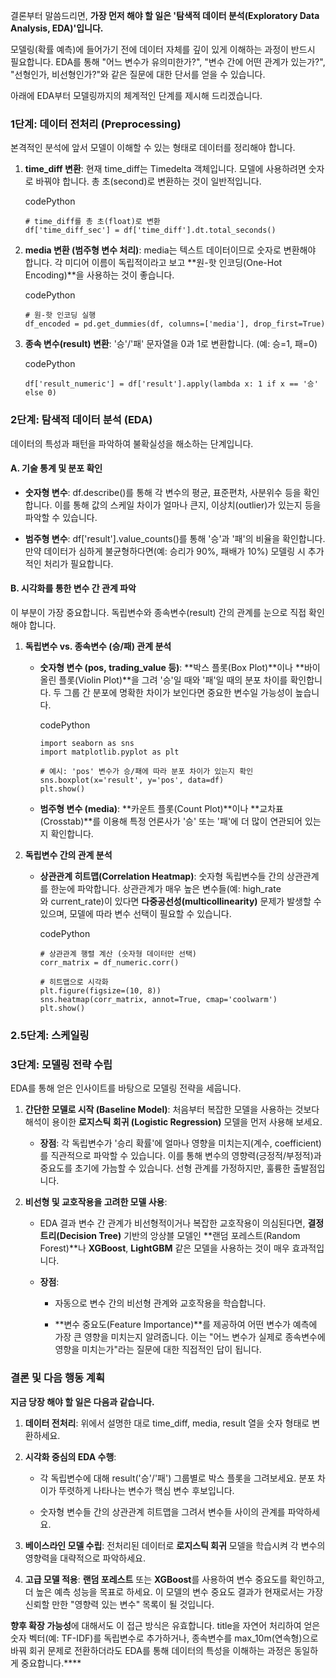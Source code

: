 결론부터 말씀드리면, **가장 먼저 해야 할 일은 '탐색적 데이터 분석(Exploratory Data Analysis, EDA)'입니다.**

모델링(확률 예측)에 들어가기 전에 데이터 자체를 깊이 있게 이해하는 과정이 반드시 필요합니다. EDA를 통해 "어느 변수가 유의미한가?", "변수 간에 어떤 관계가 있는가?", "선형인가, 비선형인가?"와 같은 질문에 대한 단서를 얻을 수 있습니다.

아래에 EDA부터 모델링까지의 체계적인 단계를 제시해 드리겠습니다.

### **1단계: 데이터 전처리 (Preprocessing)**

본격적인 분석에 앞서 모델이 이해할 수 있는 형태로 데이터를 정리해야 합니다.

1. **time_diff 변환**: 현재 time_diff는 Timedelta 객체입니다. 모델에 사용하려면 숫자로 바꿔야 합니다. 총 초(second)로 변환하는 것이 일반적입니다.
    
    codePython
    
    ```
    # time_diff를 총 초(float)로 변환
    df['time_diff_sec'] = df['time_diff'].dt.total_seconds()
    ```
    
2. **media 변환 (범주형 변수 처리)**: media는 텍스트 데이터이므로 숫자로 변환해야 합니다. 각 미디어 이름이 독립적이라고 보고 **원-핫 인코딩(One-Hot Encoding)**을 사용하는 것이 좋습니다.
    
    codePython
    
    ```
    # 원-핫 인코딩 실행
    df_encoded = pd.get_dummies(df, columns=['media'], drop_first=True)
    ```
    
3. **종속 변수(result) 변환**: '승'/'패' 문자열을 0과 1로 변환합니다. (예: 승=1, 패=0)
    
    codePython
    
    ```
    df['result_numeric'] = df['result'].apply(lambda x: 1 if x == '승' else 0)
    ```
    

### **2단계: 탐색적 데이터 분석 (EDA)**

데이터의 특성과 패턴을 파악하여 불확실성을 해소하는 단계입니다.

#### **A. 기술 통계 및 분포 확인**

- **숫자형 변수**: df.describe()를 통해 각 변수의 평균, 표준편차, 사분위수 등을 확인합니다. 이를 통해 값의 스케일 차이가 얼마나 큰지, 이상치(outlier)가 있는지 등을 파악할 수 있습니다.
    
- **범주형 변수**: df['result'].value_counts()를 통해 '승'과 '패'의 비율을 확인합니다. 만약 데이터가 심하게 불균형하다면(예: 승리가 90%, 패배가 10%) 모델링 시 추가적인 처리가 필요합니다.
    

#### **B. 시각화를 통한 변수 간 관계 파악**

이 부분이 가장 중요합니다. 독립변수와 종속변수(result) 간의 관계를 눈으로 직접 확인해야 합니다.

1. **독립변수 vs. 종속변수 (승/패) 관계 분석**
    
    - **숫자형 변수 (pos, trading_value 등)**: **박스 플롯(Box Plot)**이나 **바이올린 플롯(Violin Plot)**을 그려 '승'일 때와 '패'일 때의 분포 차이를 확인합니다. 두 그룹 간 분포에 명확한 차이가 보인다면 중요한 변수일 가능성이 높습니다.
        
        codePython
        
        ```
        import seaborn as sns
        import matplotlib.pyplot as plt
        
        # 예시: 'pos' 변수가 승/패에 따라 분포 차이가 있는지 확인
        sns.boxplot(x='result', y='pos', data=df)
        plt.show()
        ```
        
    - **범주형 변수 (media)**: **카운트 플롯(Count Plot)**이나 **교차표(Crosstab)**를 이용해 특정 언론사가 '승' 또는 '패'에 더 많이 연관되어 있는지 확인합니다.
        
2. **독립변수 간의 관계 분석**
    
    - **상관관계 히트맵(Correlation Heatmap)**: 숫자형 독립변수들 간의 상관관계를 한눈에 파악합니다. 상관관계가 매우 높은 변수들(예: high_rate와 current_rate)이 있다면 **다중공선성(multicollinearity)** 문제가 발생할 수 있으며, 모델에 따라 변수 선택이 필요할 수 있습니다.
        
        codePython
        
        ```
        # 상관관계 행렬 계산 (숫자형 데이터만 선택)
        corr_matrix = df_numeric.corr()
        
        # 히트맵으로 시각화
        plt.figure(figsize=(10, 8))
        sns.heatmap(corr_matrix, annot=True, cmap='coolwarm')
        plt.show()
        ```
        



### 2.5단계: 스케일링





### **3단계: 모델링 전략 수립**

EDA를 통해 얻은 인사이트를 바탕으로 모델링 전략을 세웁니다.

1. **간단한 모델로 시작 (Baseline Model)**: 처음부터 복잡한 모델을 사용하는 것보다 해석이 용이한 **로지스틱 회귀 (Logistic Regression)** 모델을 먼저 사용해 보세요.
    
    - **장점**: 각 독립변수가 '승리 확률'에 얼마나 영향을 미치는지(계수, coefficient)를 직관적으로 파악할 수 있습니다. 이를 통해 변수의 영향력(긍정적/부정적)과 중요도를 초기에 가늠할 수 있습니다. 선형 관계를 가정하지만, 훌륭한 출발점입니다.
        
2. **비선형 및 교호작용을 고려한 모델 사용**:
    
    - EDA 결과 변수 간 관계가 비선형적이거나 복잡한 교호작용이 의심된다면, **결정 트리(Decision Tree)** 기반의 앙상블 모델인 **랜덤 포레스트(Random Forest)**나 **XGBoost**, **LightGBM** 같은 모델을 사용하는 것이 매우 효과적입니다.
        
    - **장점**:
        
        - 자동으로 변수 간의 비선형 관계와 교호작용을 학습합니다.
            
        - **변수 중요도(Feature Importance)**를 제공하여 어떤 변수가 예측에 가장 큰 영향을 미치는지 알려줍니다. 이는 "어느 변수가 실제로 종속변수에 영향을 미치는가"라는 질문에 대한 직접적인 답이 됩니다.
            

### **결론 및 다음 행동 계획**

**지금 당장 해야 할 일은 다음과 같습니다.**

1. **데이터 전처리**: 위에서 설명한 대로 time_diff, media, result 열을 숫자 형태로 변환하세요.
    
2. **시각화 중심의 EDA 수행**:
    
    - 각 독립변수에 대해 result('승'/'패') 그룹별로 박스 플롯을 그려보세요. 분포 차이가 뚜렷하게 나타나는 변수가 핵심 변수 후보입니다.
        
    - 숫자형 변수들 간의 상관관계 히트맵을 그려서 변수들 사이의 관계를 파악하세요.
        
3. **베이스라인 모델 수립**: 전처리된 데이터로 **로지스틱 회귀** 모델을 학습시켜 각 변수의 영향력을 대략적으로 파악하세요.
    
4. **고급 모델 적용**: **랜덤 포레스트** 또는 **XGBoost**를 사용하여 변수 중요도를 확인하고, 더 높은 예측 성능을 목표로 하세요. 이 모델의 변수 중요도 결과가 현재로서는 가장 신뢰할 만한 "영향력 있는 변수" 목록이 될 것입니다.
    

**향후 확장 가능성**에 대해서도 이 접근 방식은 유효합니다. title을 자연어 처리하여 얻은 숫자 벡터(예: TF-IDF)를 독립변수로 추가하거나, 종속변수를 max_10m(연속형)으로 바꿔 회귀 문제로 전환하더라도 EDA를 통해 데이터의 특성을 이해하는 과정은 동일하게 중요합니다.****